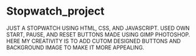 # Stopwatch_project
JUST A STOPWATCH USING HTML, CSS, AND JAVASCRIPT.
USED OWN START, PAUSE, AND RESET BUTTONS MADE USING GIMP PHOTOSHOP.
HERE MY CREATIVITY IS TO ADD CUTOM DESIGNED BUTTONS AND BACKGROUND IMAGE TO MAKE IT MORE APPEALING.
